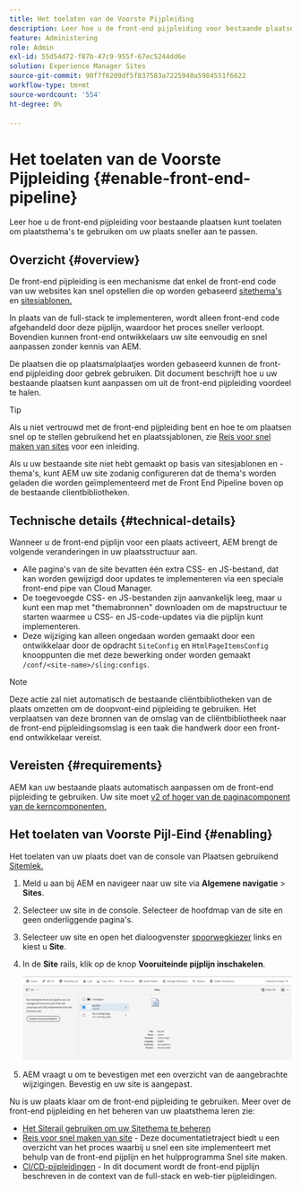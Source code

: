 ```yaml
---
title: Het toelaten van de Voorste Pijpleiding
description: Leer hoe u de front-end pijpleiding voor bestaande plaatsen kunt toelaten om plaatsthema's te gebruiken om uw plaats sneller aan te passen.
feature: Administering
role: Admin
exl-id: 55d54d72-f87b-47c9-955f-67ec5244dd6e
solution: Experience Manager Sites
source-git-commit: 90f7f6209df5f837583a7225940a5984551f6622
workflow-type: tm+mt
source-wordcount: '554'
ht-degree: 0%

---
```


# Het toelaten van de Voorste Pijpleiding {#enable-front-end-pipeline}

Leer hoe u de front-end pijpleiding voor bestaande plaatsen kunt toelaten om plaatsthema&#39;s te gebruiken om uw plaats sneller aan te passen.

## Overzicht {#overview}

De front-end pijpleiding is een mechanisme dat enkel de front-end code van uw websites kan snel opstellen die op worden gebaseerd [sitethema&#39;s](site-themes.md) en [sitesjablonen.](site-templates.md)

In plaats van de full-stack te implementeren, wordt alleen front-end code afgehandeld door deze pijplijn, waardoor het proces sneller verloopt. Bovendien kunnen front-end ontwikkelaars uw site eenvoudig en snel aanpassen zonder kennis van AEM.

De plaatsen die op plaatsmalplaatjes worden gebaseerd kunnen de front-end pijpleiding door gebrek gebruiken. Dit document beschrijft hoe u uw bestaande plaatsen kunt aanpassen om uit de front-end pijpleiding voordeel te halen.

>[!TIP]
>
>Als u niet vertrouwd met de front-end pijpleiding bent en hoe te om plaatsen snel op te stellen gebruikend het en plaatssjablonen, zie [Reis voor snel maken van sites](/help/journey-sites/quick-site/overview.md) voor een inleiding.

Als u uw bestaande site niet hebt gemaakt op basis van sitesjablonen en -thema&#39;s, kunt AEM uw site zodanig configureren dat de thema&#39;s worden geladen die worden geïmplementeerd met de Front End Pipeline boven op de bestaande clientbibliotheken.

## Technische details {#technical-details}

Wanneer u de front-end pijplijn voor een plaats activeert, AEM brengt de volgende veranderingen in uw plaatsstructuur aan.

* Alle pagina&#39;s van de site bevatten één extra CSS- en JS-bestand, dat kan worden gewijzigd door updates te implementeren via een speciale front-end pipe van Cloud Manager.
* De toegevoegde CSS- en JS-bestanden zijn aanvankelijk leeg, maar u kunt een map met &quot;themabronnen&quot; downloaden om de mapstructuur te starten waarmee u CSS- en JS-code-updates via die pijplijn kunt implementeren.
* Deze wijziging kan alleen ongedaan worden gemaakt door een ontwikkelaar door de opdracht `SiteConfig` en `HtmlPageItemsConfig` knooppunten die met deze bewerking onder worden gemaakt `/conf/<site-name>/sling:configs`.

>[!NOTE]
>
>Deze actie zal niet automatisch de bestaande cliëntbibliotheken van de plaats omzetten om de doopvont-eind pijpleiding te gebruiken. Het verplaatsen van deze bronnen van de omslag van de cliëntbibliotheek naar de front-end pijpleidingsomslag is een taak die handwerk door een front-end ontwikkelaar vereist.

## Vereisten {#requirements}

AEM kan uw bestaande plaats automatisch aanpassen om de front-end pijpleiding te gebruiken. Uw site moet [v2 of hoger van de paginacomponent van de kerncomponenten.](https://experienceleague.adobe.com/docs/experience-manager-core-components/using/components/page.html)

## Het toelaten van Voorste Pijl-Eind {#enabling}

Het toelaten van uw plaats doet van de console van Plaatsen gebruikend [Sitemlek.](site-rail.md)

1. Meld u aan bij AEM en navigeer naar uw site via **Algemene navigatie** > **Sites**.
1. Selecteer uw site in de console. Selecteer de hoofdmap van de site en geen onderliggende pagina&#39;s.
1. Selecteer uw site en open het dialoogvenster [spoorwegkiezer](/help/sites-cloud/authoring/basic-handling.md#rail-selector) links en kiest u **Site**.
1. In de **Site** rails, klik op de knop **Vooruiteinde pijplijn inschakelen**.

   ![Pijpleiding aan de voorzijde inschakelen](/help/sites-cloud/administering/assets/enable-front-end-pipeline.png)

1. AEM vraagt u om te bevestigen met een overzicht van de aangebrachte wijzigingen. Bevestig en uw site is aangepast.

Nu is uw plaats klaar om de front-end pijpleiding te gebruiken. Meer over de front-end pijpleiding en het beheren van uw plaatsthema leren zie:

* [Het Siterail gebruiken om uw Sitethema te beheren](site-rail.md)
* [Reis voor snel maken van site](/help/journey-sites/quick-site/overview.md) - Deze documentatietraject biedt u een overzicht van het proces waarbij u snel een site implementeert met behulp van de front-end pijplijn en het hulpprogramma Snel site maken.
* [CI/CD-pijpleidingen](/help/implementing/cloud-manager/configuring-pipelines/introduction-ci-cd-pipelines.md#front-end) - In dit document wordt de front-end pijplijn beschreven in de context van de full-stack en web-tier pijpleidingen.
